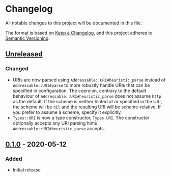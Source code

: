 # Changelog
All notable changes to this project will be documented in this file.

The format is based on [Keep a Changelog](https://keepachangelog.com/en/1.0.0/),
and this project adheres to [Semantic Versioning](https://semver.org/spec/v2.0.0.html).

## [Unreleased]
### Changed
- URIs are now parsed using `Addressable::URI#heuristic_parse` instead of `Addressable::URI#parse`
  to more robustly handle URIs that can be specified in configuration. The coercion, contrary to
  the default behaviour of `Addressable::URI#heuristic_parse` does not assume `http` as the default.
  If the scheme is neither hinted at or specified in the URI, the scheme will be `nil` and the resulting
  URI will be scheme-relative. If you prefer to assume a scheme, specify it explicitly,
- `Types::URI` is now a type constructor, `Types.URI`. The constructor optionally accepts any
  URI parsing hints `Addressable::URI#heuristic_parse` accepts.

## [0.1.0] - 2020-05-12
### Added
- Initial release

[Unreleased]: https://github.com/surgeventures/fig/compare/v0.1.0...HEAD
[0.1.0]: https://github.com/surgeventures/fig/releases/tag/v0.1.0
